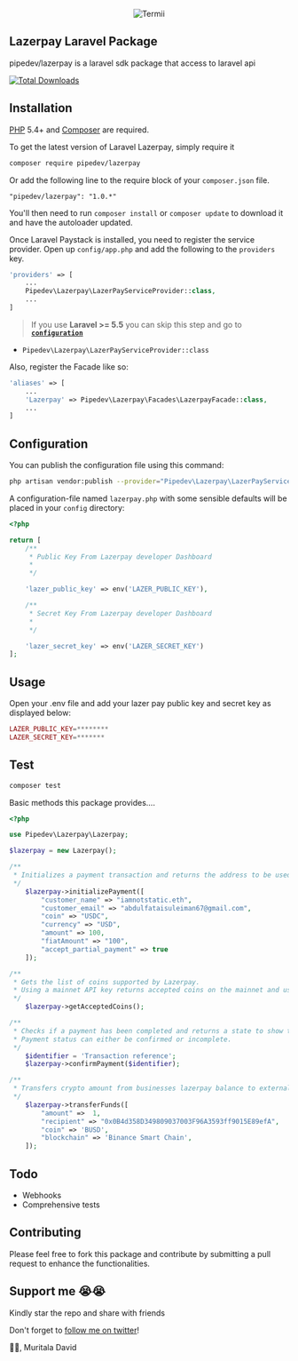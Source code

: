 <p align="center">
    <img title="Termii" src="https://i.ibb.co/kgqq9Jp/image.png"/>
</p>

## Lazerpay Laravel Package
pipedev/lazerpay is a laravel sdk package that access to laravel api

[![Total Downloads](https://img.shields.io/packagist/dt/zeevx/lara-termii.svg?style=flat-square)](https://packagist.org/packages/zeevx/lara-termii)

## Installation

[PHP](https://php.net) 5.4+ and [Composer](https://getcomposer.org) are required.

To get the latest version of Laravel Lazerpay, simply require it

```bash
composer require pipedev/lazerpay
```

Or add the following line to the require block of your `composer.json` file.

```
"pipedev/lazerpay": "1.0.*"
```

You'll then need to run `composer install` or `composer update` to download it and have the autoloader updated.



Once Laravel Paystack is installed, you need to register the service provider. Open up `config/app.php` and add the following to the `providers` key.

```php
'providers' => [
    ...
    Pipedev\Lazerpay\LazerPayServiceProvider::class,
    ...
]
```

> If you use **Laravel >= 5.5** you can skip this step and go to [**`configuration`**](https://github.com/unicodeveloper/laravel-paystack#configuration)

* `Pipedev\Lazerpay\LazerPayServiceProvider::class`

Also, register the Facade like so:

```php
'aliases' => [
    ...
    'Lazerpay' => Pipedev\Lazerpay\Facades\LazerpayFacade::class,
    ...
]
```

## Configuration

You can publish the configuration file using this command:

```bash
php artisan vendor:publish --provider="Pipedev\Lazerpay\LazerPayServiceProvider" --tag="lazerpay"
```

A configuration-file named `lazerpay.php` with some sensible defaults will be placed in your `config` directory:

```php
<?php

return [
    /**
     * Public Key From Lazerpay developer Dashboard
     *
     */

    'lazer_public_key' => env('LAZER_PUBLIC_KEY'),

    /**
     * Secret Key From Lazerpay developer Dashboard
     *
     */

    'lazer_secret_key' => env('LAZER_SECRET_KEY')
];
```



## Usage

Open your .env file and add your lazer pay public key and secret key as displayed below:

```php
LAZER_PUBLIC_KEY=********
LAZER_SECRET_KEY=*******
```

## Test

```php
composer test
```

Basic methods this package provides....
```php
<?php

use Pipedev\Lazerpay\Lazerpay;

$lazerpay = new Lazerpay();

/**
 * Initializes a payment transaction and returns the address to be used in completing the payment.
 */
    $lazerpay->initializePayment([
        "customer_name" => "iamnotstatic.eth",
        "customer_email" => "abdulfataisuleiman67@gmail.com",
        "coin" => "USDC",
        "currency" => "USD",
        "amount" => 100,
        "fiatAmount" => "100",
        "accept_partial_payment" => true
    ]);

/**
 * Gets the list of coins supported by Lazerpay. 
 * Using a mainnet API key returns accepted coins on the mainnet and using a testnet API key returns the accepted coins on the testnet.
 */
    $lazerpay->getAcceptedCoins();

/**
 * Checks if a payment has been completed and returns a state to show the status of the payment. 
 * Payment status can either be confirmed or incomplete.
 */
    $identifier = 'Transaction reference';
    $lazerpay->confirmPayment($identifier);

/**
 * Transfers crypto amount from businesses lazerpay balance to external crypto wallet
 */
    $lazerpay->transferFunds([
        "amount" =>  1,
        "recipient" => "0x0B4d358D349809037003F96A3593ff9015E89efA",
        "coin" => 'BUSD',
        "blockchain" => 'Binance Smart Chain',
    ]);
```

## Todo

* Webhooks
* Comprehensive tests

## Contributing

Please feel free to fork this package and contribute by submitting a pull request to enhance the functionalities.

## Support me 😭😭
Kindly star the repo and share with friends


Don't forget to [follow me on twitter](https://twitter.com/pipe_dev)!

🤡🤡,
Muritala David
